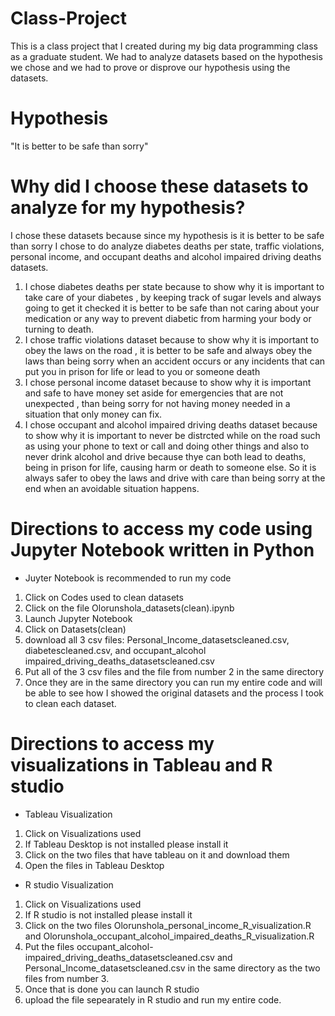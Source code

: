 # Class-Project
This is a class project that I created during my big data programming class as a graduate student. We had to analyze datasets based on the hypothesis we chose and we had to prove or disprove our hypothesis using the datasets. 
# Hypothesis
"It is better to be safe than sorry"
# Why did I choose these datasets to analyze for my hypothesis?
 I chose these datasets because since my hypothesis is it is better to be safe than sorry I chose to do analyze diabetes deaths per state, traffic violations, personal income, and occupant deaths and alcohol impaired driving deaths datasets.
1. I chose diabetes deaths per state because to show why it is important to take care of your diabetes , by keeping track of sugar levels and always going to get it checked it is better to be safe than not caring about your medication or any way to prevent diabetic from harming your body or turning to death. 
2. I chose traffic violations dataset because to show why it is important to obey the laws on the road , it is better to be safe and always obey the laws than being sorry when an accident occurs or any incidents that can put you in prison for life or lead to you or someone death
3. I chose personal income dataset because to show why it is important and safe to have money set aside for emergencies that are not unexpected , than being sorry for not having money needed in a situation that only money can fix. 
4. I chose occupant and alcohol impaired driving deaths dataset because to show why it is important to never be distrcted while on the road such as using your phone to text or call and doing other things and also to never drink alcohol and drive because thye can both lead to deaths, being in prison for life, causing harm or death to someone else. So it is always safer to obey the laws and drive with care than being sorry at the end when an avoidable situation happens.
# Directions to access my code using Jupyter Notebook written in Python
* Juyter Notebook is recommended to run my code
1. Click on Codes used to clean datasets
2. Click on the file Olorunshola_datasets(clean).ipynb
3. Launch Jupyter Notebook
4. Click on Datasets(clean)
5. download all 3 csv files: Personal_Income_datasetscleaned.csv, diabetescleaned.csv, and occupant_alcohol impaired_driving_deaths_datasetscleaned.csv
6. Put all of the 3 csv files and the file from number 2 in the same directory 
7. Once they are in the same directory you can run my entire code and will be able to see how I showed the original datasets and the process I took to clean each dataset.
# Directions to access my visualizations in Tableau and R studio
* Tableau Visualization 
1. Click on Visualizations used 
2. If Tableau Desktop is not installed please install it 
3. Click on the two files that have tableau on it and download them 
4. Open the files in Tableau Desktop
* R studio Visualization 
1. Click on Visualizations used
2. If R studio is not installed please install it
3. Click on the two files Olorunshola_personal_income_R_visualization.R and Olorunshola_occupant_alcohol_impaired_deaths_R_visualization.R 
4. Put the files occupant_alcohol-impaired_driving_deaths_datasetscleaned.csv and Personal_Income_datasetscleaned.csv in the same directory as the two files from number 3.
5. Once that is done you can launch R studio
6. upload the file sepearately in R studio and run my entire code.
